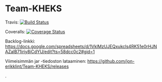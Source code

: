 # Team-KHEKS

Travis:
[![Build Status](https://travis-ci.org/jon-erikklint/Team-KHEKS.svg?branch=master)](https://travis-ci.org/jon-erikklint/Team-KHEKS)

Coveralls:
[![Coverage Status](https://coveralls.io/repos/github/jon-erikklint/Team-KHEKS/badge.svg?branch=master)](https://coveralls.io/github/jon-erikklint/Team-KHEKS?branch=master)

Backlog-linkki:
https://docs.google.com/spreadsheets/d/1VklMzUJEQxukcls4RK51e0rHJNAZalB71iriy8iCdYU/edit?ts=58dcc0c2#gid=1

Viimeisimmän jar -tiedoston lataaminen:
https://github.com/jon-erikklint/Team-KHEKS/releases
 
.
